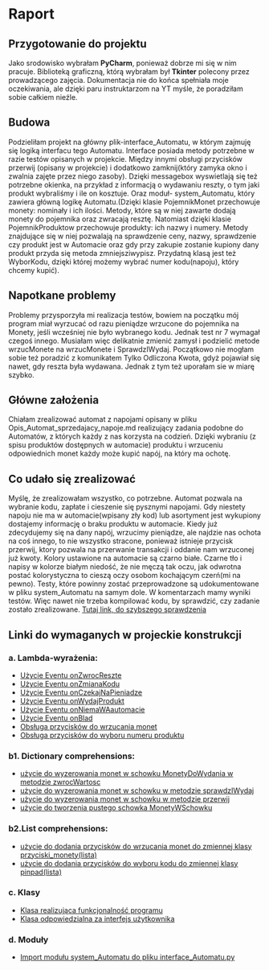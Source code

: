 # Raport
## Przygotowanie do projektu
Jako srodowisko wybrałam **PyCharm**, ponieważ dobrze mi się w nim pracuje.
Biblioteką graficzną, którą wybrałam był **Tkinter** polecony przez prowadzącego zajęcia. 
Dokumentacja nie do końca spełniała moje oczekiwania, ale dzięki paru instruktarzom na YT myśle, że poradziłam 
sobie całkiem nieźle.

## Budowa
Podzieliłam projekt na główny plik-interface_Automatu, w którym zajmuję się logiką interfacu tego Automatu. Interface posiada metody potrzebne w razie testów opisanych w projekcie. 
Między innymi obsługi przycisków przerwij (opisany w projekcie) i dodatkowo zamknij(który zamyka okno i zwalnia zajęte przez niego zasoby).
Dzięki messagebox wyswietlają się też potrzebne okienka, na przykład z informacją o wydawaniu reszty, o tym jaki produkt wybraliśmy i ile on kosztuje.
Oraz moduł- system_Automatu, który zawiera główną logikę Automatu.(Dzięki klasie PojemnikMonet przechowuje monety: nominały i ich ilości. 
Metody, które są w niej zawarte dodają monety do pojemnika oraz zwracają resztę. Natomiast dzięki klasie PojemnikProduktow przechowuje produkty: ich nazwy i numery. 
Metody znajdujące się w niej pozwalają na sprawdzenie ceny, nazwy, sprawdzenie czy produkt jest w Automacie oraz gdy przy zakupie zostanie kupiony dany produkt przyda się metoda 
zmniejsziwypisz. Przydatną klasą jest też WyborKodu, dzięki której możemy wybrać numer kodu(napoju), który chcemy kupić).

## Napotkane problemy
Problemy przysporzyła mi realizacja testów, bowiem na początku mój program miał wyrzucać od razu pieniądze wrzucone do pojemnika na Monety, jeśli wcześniej nie było wybranego kodu.
Jednak test nr 7 wymagał czegoś innego. Musiałam więc delikatnie zmienić zamysł i podzielić metode wrzucMonete na wrzucMonete i SprawdzIWydaj.
Początkowo nie mogłam sobie też poradzić z komunikatem Tylko Odliczona Kwota, gdyż pojawiał się nawet, gdy reszta była wydawana. Jednak z tym też uporałam sie w miarę szybko.

## Główne założenia
Chiałam zrealizować automat z napojami opisany w pliku Opis_Automat_sprzedajacy_napoje.md realizujący zadania podobne do Automatów, z których każdy z nas korzysta na codzień.
Dzięki wybraniu (z spisu produktów dostępnych w automacie) produktu i wrzuceniu odpowiednich monet każdy może kupić napój, na który ma ochotę. 

## Co udało się zrealizować
Myślę, że zrealizowałam wszystko, co potrzebne. Automat pozwala na wybranie kodu, zapłate i cieszenie się pysznymi napojami. Gdy niestety napoju nie ma w automacie(wpisany zły kod)
lub asortyment jest wykupiony dostajemy informację o braku produktu w automacie. Kiedy już zdecydujemy się na dany napój, wrzucimy pieniądze, ale najdzie nas ochota na coś innego,
to nie wszystko stracone, ponieważ istnieje przycisk przerwij, ktory pozwala na przerwanie transakcji i oddanie nam wrzuconej już kwoty. Kolory ustawione na automacie
są czarno białe. Czarne tło i napisy w kolorze białym niedość, że nie męczą tak oczu, jak odwrotna postać kolorystyczna to cieszą oczy osobom kochającym czerń(mi na pewno).
Testy, które powinny zostać przeprowadzone są udokumentowane w pliku system_Automatu na samym dole. W komentarzach mamy wyniki testów. 
Więc nawet nie trzeba kompilować kodu, by sprawdzić, czy zadanie zostało zrealizowane. [Tutaj link, do szybszego sprawdzenia](https://github.com/Sylwia-99/Automat-sprzedajacy-napoje/blob/bd7d65cca29d0ed8efa2ab0a9402c89cc1d21324/system_Automatu.py#L375-L463)

## Linki do wymaganych w projeckie konstrukcji
### a. Lambda-wyrażenia: 
- [Użycie Eventu onZwrocReszte](https://github.com/Sylwia-99/Automat-sprzedajacy-napoje/blob/3af016bf4ea84d80cf45e79e98e9ad2740e4448e/system_Automatu.py#L369)
- [Użycie Eventu onZmianaKodu](https://github.com/Sylwia-99/Automat-sprzedajacy-napoje/blob/3af016bf4ea84d80cf45e79e98e9ad2740e4448e/system_Automatu.py#L370)
- [Użycie Eventu onCzekajNaPieniadze](https://github.com/Sylwia-99/Automat-sprzedajacy-napoje/blob/3af016bf4ea84d80cf45e79e98e9ad2740e4448e/system_Automatu.py#L371)
- [Użycie Eventu onWydajProdukt](https://github.com/Sylwia-99/Automat-sprzedajacy-napoje/blob/3af016bf4ea84d80cf45e79e98e9ad2740e4448e/system_Automatu.py#L372)
- [Użycie Eventu onNiemaWAautomacie](https://github.com/Sylwia-99/Automat-sprzedajacy-napoje/blob/3af016bf4ea84d80cf45e79e98e9ad2740e4448e/system_Automatu.py#L373)
- [Użycie Eventu onBlad](https://github.com/Sylwia-99/Automat-sprzedajacy-napoje/blob/3af016bf4ea84d80cf45e79e98e9ad2740e4448e/system_Automatu.py#L374)
- [Obsługa przycisków do wrzucania monet](https://github.com/Sylwia-99/Automat-sprzedajacy-napoje/blob/382b72a1c8460c53c2f4fb0ce94b7dc2048ec5cb/interface_Automatu.py#L82-L99)
- [Obsługa przycisków do wyboru numeru produktu](https://github.com/Sylwia-99/Automat-sprzedajacy-napoje/blob/382b72a1c8460c53c2f4fb0ce94b7dc2048ec5cb/interface_Automatu.py#L120-L139)
### b1. Dictionary comprehensions:
- [użycie do wyzerowania monet w schowku MonetyDoWydania w metodzie zwrocWartosc](https://github.com/Sylwia-99/Automat-sprzedajacy-napoje/blob/3af016bf4ea84d80cf45e79e98e9ad2740e4448e/system_Automatu.py#L42)
- [użycie do wyzerowania monet w schowku w metodzie sprawdzIWydaj](https://github.com/Sylwia-99/Automat-sprzedajacy-napoje/blob/3af016bf4ea84d80cf45e79e98e9ad2740e4448e/system_Automatu.py#L297)
- [użycie do wyzerowania monet w schowku w metodzie przerwij](https://github.com/Sylwia-99/Automat-sprzedajacy-napoje/blob/3af016bf4ea84d80cf45e79e98e9ad2740e4448e/system_Automatu.py#L310)
- [użycie do tworzenia pustego schowka MonetyWSchowku](https://github.com/Sylwia-99/Automat-sprzedajacy-napoje/blob/3af016bf4ea84d80cf45e79e98e9ad2740e4448e/system_Automatu.py#L247)
### b2.List comprehensions:
- [użycie do dodania przycisków do wrzucania monet do zmiennej klasy przyciski_monety(lista)](https://github.com/Sylwia-99/Automat-sprzedajacy-napoje/blob/3af016bf4ea84d80cf45e79e98e9ad2740e4448e/interface_Automatu.py#L103)
- [użycie do dodania przycisków do wyboru kodu do zmiennej klasy pinpad(lista)](https://github.com/Sylwia-99/Automat-sprzedajacy-napoje/blob/3af016bf4ea84d80cf45e79e98e9ad2740e4448e/interface_Automatu.py#L143)
### c. Klasy
- [Klasa realizująca funkcjonalność programu](https://github.com/Sylwia-99/Automat-sprzedajacy-napoje/blob/3af016bf4ea84d80cf45e79e98e9ad2740e4448e/system_Automatu.py#L199)
- [Klasa odpowiedzialna za interfejs użytkownika](https://github.com/Sylwia-99/Automat-sprzedajacy-napoje/blob/3af016bf4ea84d80cf45e79e98e9ad2740e4448e/interface_Automatu.py#L6)
### d. Moduły
- [Import modułu system_Automatu do pliku interface_Automatu.py](https://github.com/Sylwia-99/Automat-sprzedajacy-napoje/blob/3af016bf4ea84d80cf45e79e98e9ad2740e4448e/interface_Automatu.py#L1)
 


